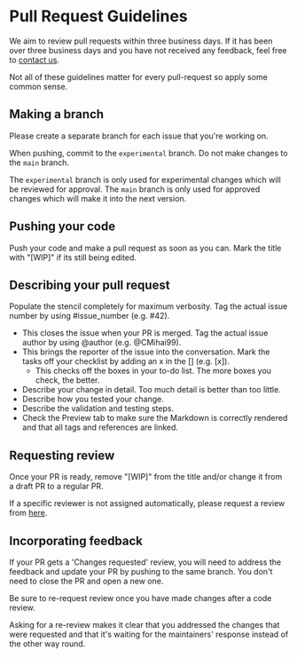 <!-- SPDX-License-Identifier: MIT -->

# Pull Request Guidelines

We aim to review pull requests within three business days.
If it has been over three business days and you have not received any feedback, feel free to
[contact us](mailto:androteamfaq@gmail.com?subject=In%20regard%20with%20pull%20requests&body=Hey%20Fyndro%2C%20I%20am%20contacting%20you%20in%20regard%20with%20pull%20requests.%0D%0A%0D%0ABest%20wishes%2C%0D%0AYOUR%20NAME).

Not all of these guidelines matter for every pull-request so apply some common sense.

## Making a branch

Please create a separate branch for each issue that you're working on.

When pushing, commit to the ``experimental`` branch.
Do not make changes to the ``main`` branch.

The ``experimental`` branch is only used for experimental
changes which will be reviewed for approval.
The ``main`` branch is only used for approved changes
which will make it into the next version.

## Pushing your code

Push your code and make a pull request as soon as you can.
Mark the title with "[WIP]" if its still being edited.

## Describing your pull request

Populate the stencil completely for maximum verbosity.
Tag the actual issue number by using #issue_number (e.g. #42).
-   This closes the issue when your PR is merged.
    Tag the actual issue author by using @author (e.g. @CMihai99).
-   This brings the reporter of the issue into the conversation.
    Mark the tasks off your checklist by adding an x in the [] (e.g. [x]).
    - This checks off the boxes in your to-do list. The more boxes you check, the better.
-   Describe your change in detail. Too much detail is better than too little.
-   Describe how you tested your change.
-   Describe the validation and testing steps.
-   Check the Preview tab to make sure the Markdown is correctly rendered
    and that all tags and references are linked.

## Requesting review

Once your PR is ready, remove "[WIP]" from the title
and/or change it from a draft PR to a regular PR.

If a specific reviewer is not assigned automatically, please request a review from
[here](https://github.com/CMihai99/fyndro/blob/main/MAINTAINERS.md).

## Incorporating feedback

If your PR gets a 'Changes requested' review, you will need
to address the feedback and update your PR by pushing to the same branch.
You don't need to close the PR and open a new one.

Be sure to re-request review once you have made changes after a code review.

Asking for a re-review makes it clear that you addressed the changes that were requested
and that it's waiting for the maintainers' response instead of the other way round.
